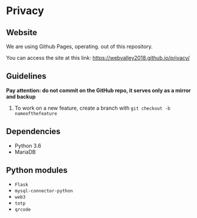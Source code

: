# Privacy

## Website

We are using Github Pages, operating. out of this repository.

You can access the site at this link: https://webvalley2018.github.io/privacy/
 

 
 ## Guidelines

**Pay attention: do not commit on the GitHub repo, it serves only as a mirror and backup**

1. To work on a new feature, create a branch with `git checkout -b nameofthefeature`
 



## Dependencies

* Python 3.6
* MariaDB

## Python modules

* `Flask`
* `mysql-connector-python`
* `web3`
* `totp`
* `qrcode`

